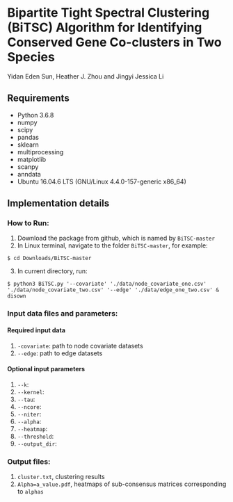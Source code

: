 # Bipartite Tight Spectral Clustering (BiTSC) Algorithm for Identifying Conserved Gene Co-clusters in Two Species
Yidan Eden Sun, Heather J. Zhou and Jingyi Jessica Li

## Requirements
* Python 3.6.8
* numpy
* scipy
* pandas
* sklearn
* multiprocessing
* matplotlib
* scanpy
* anndata
* Ubuntu 16.04.6 LTS (GNU/Linux 4.4.0-157-generic x86_64)

## Implementation details

### How to Run:
1. Download the package from github, which is named by ```BiTSC-master```
2. In Linux terminal, navigate to the folder ```BiTSC-master```, for example:
```shell
$ cd Downloads/BiTSC-master
```
3. In current directory, run:
```console
$ python3 BiTSC.py '--covariate' './data/node_covariate_one.csv' './data/node_covariate_two.csv' '--edge' './data/edge_one_two.csv' & disown
```
### Input data files and parameters:

#### Required input data
1. ```-covariate```: path to node covariate datasets
2. ```--edge```: path to edge datasets

#### Optional input parameters
1. ```--k```: 
2. ```--kernel```:
3. ```--tau```: 
4. ```--ncore```:
5. ```--niter```:
5. ```--alpha```:
5. ```--heatmap```:
5. ```--threshold```:
6. ```--output_dir```:

### Output files:
1. ```cluster.txt```, clustering results
2. ```Alpha=a_value.pdf```, heatmaps of sub-consensus matrices corresponding to ```alphas```

